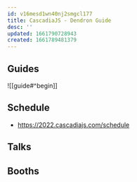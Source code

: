 ```yaml
---
id: v16mesd1wn40nj2smgcl177
title: CascadiaJS - Dendron Guide
desc: ''
updated: 1661790728943
created: 1661789481379
---
```


## Guides
![[guide#^begin]]

## Schedule
- https://2022.cascadiajs.com/schedule

## Talks

## Booths
